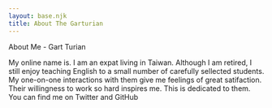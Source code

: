 ```yaml
---
layout: base.njk
title: About The Garturian
---
```


About Me - Gart Turian

My online name is. I am an expat living in Taiwan. Although I am retired, I still enjoy teaching English to a small number of carefully sellected students. My one-on-one interactions with them give me feelings of great satifaction. Their willingness to work so hard inspires me.
This is dedicated to them.
You can find me on Twitter and GitHub
 
